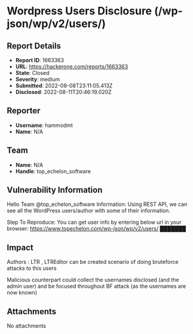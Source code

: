 # Wordpress Users Disclosure (/wp-json/wp/v2/users/)  

## Report Details
- **Report ID**: 1663363
- **URL**: https://hackerone.com/reports/1663363
- **State**: Closed
- **Severity**: medium
- **Submitted**: 2022-08-08T23:11:05.413Z
- **Disclosed**: 2022-08-11T20:46:19.020Z

## Reporter
- **Username**: hammodmt
- **Name**: N/A

## Team
- **Name**: N/A
- **Handle**: top_echelon_software

## Vulnerability Information
Hello Team @top_echelon_software
Information:
Using REST API, we can see all the WordPress users/author with some of their information.  

Step To Reproduce:
You can get user info by entering below url in your browser:
https://www.topechelon.com/wp-json/wp/v2/users/ 
███████

## Impact

Authors : LTR , LTREditor can be created scenario of doing bruteforce attacks to this users

Malicious counterpart could collect the usernames disclosed (and the admin user) and be focused throughout BF attack (as the usernames are now known)

## Attachments
No attachments

